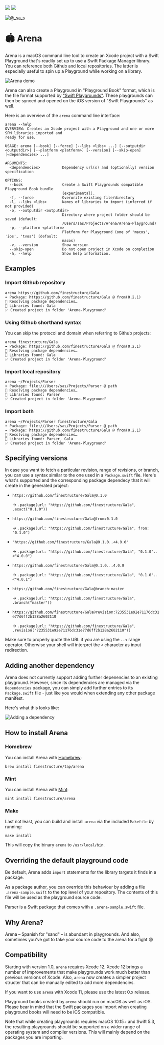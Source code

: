 [![](https://img.shields.io/endpoint?url=https%3A%2F%2Fswiftpackageindex.com%2Fapi%2Fpackages%2Ffinestructure%2FArena%2Fbadge%3Ftype%3Dswift-versions)](https://swiftpackageindex.com/finestructure/Arena)
[![](https://img.shields.io/endpoint?url=https%3A%2F%2Fswiftpackageindex.com%2Fapi%2Fpackages%2Ffinestructure%2FArena%2Fbadge%3Ftype%3Dplatforms)](https://swiftpackageindex.com/finestructure/Arena)

[![@_sa_s](https://img.shields.io/badge/Twitter-@_sa_s-3e8bb0.svg?style=flat)](https://twitter.com/_sa_s)

# 🏟 Arena

Arena is a macOS command line tool to create an Xcode project with a Swift Playground that's readily set up to use a Swift Package Manager library. You can reference both Github and local repositories. The latter is especially useful to spin up a Playground while working on a library.

![Arena demo](misc/Arena-demo-1.0.0.gif)

Arena can also create a Playground in "Playground Book" format, which is the file format supported by ["Swift Playgrounds"](https://apps.apple.com/app/swift-playgrounds/id1496833156). These playgrounds can then be synced and opened on the iOS version of "Swift Playgrounds" as well.

Here is an overview of the `arena` command line interface:

```
arena --help
OVERVIEW: Creates an Xcode project with a Playground and one or more SPM libraries imported and
ready for use.

USAGE: arena [--book] [--force] [--libs <libs> ...] [--outputdir <outputdir>] [--platform <platform>] [--version] [--skip-open] [<dependencies> ...]

ARGUMENTS:
  <dependencies>          Dependency url(s) and (optionally) version specification

OPTIONS:
  --book                  Create a Swift Playgrounds compatible Playground Book bundle
                          (experimental).
  -f, --force             Overwrite existing file/directory
  -l, --libs <libs>       Names of libraries to import (inferred if not provided)
  -o, --outputdir <outputdir>
                          Directory where project folder should be saved (default:
                          /Users/sas/Projects/Arena/Arena-Playground)
  -p, --platform <platform>
                          Platform for Playground (one of 'macos', 'ios', 'tvos') (default:
                          macos)
  -v, --version           Show version
  --skip-open             Do not open project in Xcode on completion
  -h, --help              Show help information.
```

## Examples

### Import Github repository

```
arena https://github.com/finestructure/Gala
➡️ Package: https://github.com/finestructure/Gala @ from(0.2.1)
🔧 Resolving package dependencies… 
📔 Libraries found: Gala
✅ Created project in folder 'Arena-Playground'
```

### Using Github shorthand syntax

You can skip the protocol and domain when referring to Github projects:

```
arena finestructure/Gala
➡️ Package: https://github.com/finestructure/Gala @ from(0.2.1)
🔧 Resolving package dependencies…
📔 Libraries found: Gala
✅ Created project in folder 'Arena-Playground'
```


### Import local repository

```
arena ~/Projects/Parser
➡️ Package: file:///Users/sas/Projects/Parser @ path
🔧 Resolving package dependencies…
📔 Libraries found: Parser
✅ Created project in folder 'Arena-Playground'
```

### Import both

```
arena ~/Projects/Parser finestructure/Gala
➡️ Package: file:///Users/sas/Projects/Parser @ path
➡️ Package: https://github.com/finestructure/Gala @ from(0.2.1)
🔧 Resolving package dependencies…
📔 Libraries found: Parser, Gala
✅ Created project in folder 'Arena-Playground'
```

## Specifying versions

In case you want to fetch a particular revision, range of revisions, or branch, you can use a syntax similar to the one used in a `Package.swift` file. Here's what's supported and the corresponding package dependecy that it will create in the generated project:

- `https://github.com/finestructure/Gala@0.1.0`
  
  → `.package(url: "https://github.com/finestructure/Gala", .exact("0.1.0"))`

- `https://github.com/finestructure/Gala@from:0.1.0`
  
  → `.package(url: "https://github.com/finestructure/Gala", from: "0.1.0")`

- `"https://github.com/finestructure/Gala@0.1.0..<4.0.0"`

  → `.package(url: "https://github.com/finestructure/Gala", "0.1.0"..<"4.0.0")`

- `https://github.com/finestructure/Gala@0.1.0...4.0.0` 

  → `.package(url: "https://github.com/finestructure/Gala", "0.1.0"..<"4.0.1")`

- `https://github.com/finestructure/Gala@branch:master` 

  → `.package(url: "https://github.com/finestructure/Gala", .branch("master"))`

- `https://github.com/finestructure/Gala@revision:7235531e92e71176dc31e77d6ff2b128a2602110` 

  → `.package(url: "https://github.com/finestructure/Gala", .revision("7235531e92e71176dc31e77d6ff2b128a2602110"))`

Make sure to properly quote the URL if you are using the `..<` range operator. Otherwise your shell will interpret the `<` character as input redirection.

## Adding another dependency

Arena does not currently support adding further depenencies to an existing playground. However, since its dependencies are managed via the `Dependencies` package, you can simply add further entries to its `Package.swift` file - just like you would when extending any other package manifest.

Here's what this looks like:

![Adding a dependency](misc/Arena-add-dependency.gif)

## How to install Arena

### Homebrew

You can install Arena with [Homebrew](https://brew.sh):

```
brew install finestructure/tap/arena
```

### Mint

You can install Arena with [Mint](https://github.com/yonaskolb/Mint):

```
mint install finestructure/arena
```

### Make

Last not least, you can build and install `arena` via the included `Makefile` by running:

```
make install
```

This will copy the binary `arena` to `/usr/local/bin`.

## Overriding the default playground code

Be default, Arena adds `import` statements for the library targets it finds in a package.

As a package author, you can override this behaviour by adding a file `.arena-sample.swift` to the top level of your repository. The contents of this file will be used as the playground source code.

[Parser](https://github.com/finestructure/Parser) is a Swift package that comes with a [`.arena-sample.swift` file](https://github.com/finestructure/Parser/blob/main/.arena-sample.swift).

## Why Arena?

Arena – Spanish for "sand" – is abundant in playgrounds. And also, sometimes you've got to take your source code to the arena for a fight 😅

## Compatibility

Starting with version 1.0, `arena` requires Xcode 12. Xcode 12 brings a number of improvements that make playgrounds work much better than previous versions of Xcode. Also, `arena` now creates a simpler project structer that can be manually edited to add more dependencies.

If you want to use `arena` with Xcode 11, please use the latest 0.x release.

Playground books created by `arena` should run on macOS as well as iOS. Please bear in mind that the Swift packages you import when creating playground books will need to be iOS compatible.

Note that while creating playgrounds requires macOS 10.15+ and Swift 5.3, the resulting playgrounds should be supported on a wider range of operating system and compiler versions. This will mainly depend on the packages you are importing.
